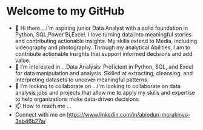 # Welcome to my GitHub
- 👋 Hi there....I'm aspiring junior Data Analyst with a solid foundation in Python, SQL,Power Bi,Excel. I love turning data into meaningful stories and contributing actionable insights. My skills extend to Media, including videography and photography. Through my analytical Abilities, I am to contribute actionable insights that support informed decisions and add value.
- 👀 I’m interested in ...Data Analysis: Proficient in Python, SQL, and Excel for data manipulation and analysis. Skilled at extracting, cleansing, and interpreting datasets to uncover meaningful patterns.
- 💞️ I’m looking to collaborate on ...I'm looking to collaborate on data analysis jobs and projects that allow me to apply my skills and expertise to help organizations make data-driven decisions
- 📫 How to reach me ...
- Connect with me on https://www.linkedin.com/in/abiodun-morakinyo-3ab46b27a/

<!---
blackcoffe69/blackcoffe69 is a ✨ special ✨ repository because its `README.md` (this file) appears on your GitHub profile.
You can click the Preview link to take a look at your changes.
--->

